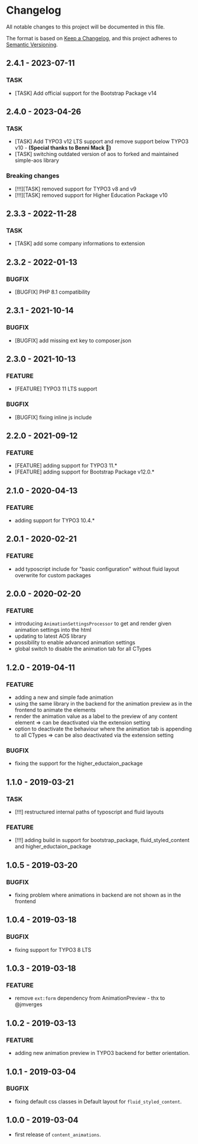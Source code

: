# Changelog
All notable changes to this project will be documented in this file.

The format is based on [Keep a Changelog](https://keepachangelog.com/en/1.0.0/),
and this project adheres to [Semantic Versioning](https://semver.org/spec/v2.0.0.html).

## 2.4.1 - 2023-07-11
### TASK
- [TASK] Add official support for the Bootstrap Package v14

## 2.4.0 - 2023-04-26
### TASK
- [TASK] Add TYPO3 v12 LTS support and remove support below TYPO3 v10 - **(Special thanks to Benni Mack 🍻)**
- [TASK] switching outdated version of aos to forked and maintained simple-aos library

### Breaking changes
- [!!!][TASK] removed support for TYPO3 v8 and v9
- [!!!][TASK] removed support for Higher Education Package v10

## 2.3.3 - 2022-11-28
### TASK
- [TASK] add some company informations to extension

## 2.3.2 - 2022-01-13
### BUGFIX
- [BUGFIX] PHP 8.1 compatibility

## 2.3.1 - 2021-10-14
### BUGFIX
- [BUGFIX] add missing ext key to composer.json

## 2.3.0 - 2021-10-13
### FEATURE
- [FEATURE] TYPO3 11 LTS support

### BUGFIX
- [BUGFIX] fixing inline js include

## 2.2.0 - 2021-09-12
### FEATURE
- [FEATURE] adding support for TYPO3 11.*
- [FEATURE] adding support for Bootstrap Package v12.0.*

## 2.1.0 - 2020-04-13
### FEATURE
- adding support for TYPO3 10.4.*

## 2.0.1 - 2020-02-21
### FEATURE
- add typoscript include for "basic configuration" without fluid layout overwrite for custom packages

## 2.0.0 - 2020-02-20
### FEATURE
- introducing `AnimationSettingsProcessor` to get and render given animation settings into the html
- updating to latest AOS library
- possibility to enable advanced animation settings
- global switch to disable the animation tab for all CTypes

## 1.2.0 - 2019-04-11
### FEATURE
- adding a new and simple fade animation
- using the same library in the backend for the animation preview as in the frontend to animate the elements
- render the animation value as a label to the preview of any content element => can be deactivated via the extension setting
- option to deactivate the behaviour where the animation tab is appending to all CTypes => can be also deactivated via the extension setting

### BUGFIX
- fixing the support for the higher_eductaion_package

## 1.1.0 - 2019-03-21
### TASK
- [!!!] restructured internal paths of typoscript and fluid layouts

### FEATURE
- [!!!] adding build in support for bootstrap_package, fluid_styled_content and higher_eductaion_package

## 1.0.5 - 2019-03-20
### BUGFIX
- fixing problem where animations in backend are not shown as in the frontend

## 1.0.4 - 2019-03-18
### BUGFIX
- fixing support for TYPO3 8 LTS

## 1.0.3 - 2019-03-18
### FEATURE
- remove `ext:form` dependency from AnimationPreview - thx to @jmverges

## 1.0.2 - 2019-03-13
### FEATURE
- adding new animation preview in TYPO3 backend for better orientation.

## 1.0.1 - 2019-03-04
### BUGFIX
- fixing default css classes in Default layout for `fluid_styled_content`.

## 1.0.0 - 2019-03-04
- first release of `content_animations`.
